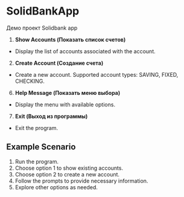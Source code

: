 # SolidBankApp
Демо проект Solidbank app

1. **Show Accounts (Показать список счетов)**
- Display the list of accounts associated with the account.

2. **Create Account (Создание счета)**
- Create a new account. Supported account types: SAVING, FIXED, CHECKING.

6. **Help Message (Показать меню выбора)**
- Display the menu with available options.

7. **Exit (Выход из программы)**
- Exit the program.

## Example Scenario

1. Run the program.
2. Choose option 1 to show existing accounts.
3. Choose option 2 to create a new account.
4. Follow the prompts to provide necessary information.
5. Explore other options as needed.




